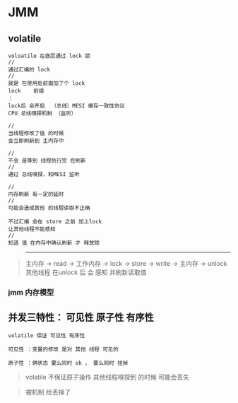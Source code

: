 


# JMM

## volatile

    voloatile 在底层通过 lock 锁
    // 
    通过汇编的 lock
    //
    就是 在使用处前面加了个 lock
    lock    前缀
    ：
    lock后 会开启  （总线）MESI 缓存一致性协议
    CPU 总线嗅探机制 （监听）
    
    // 
    当线程修改了值 的时候 
    会立即刷新到 主内存中
    
    //
    不会 是等到 线程执行完 在刷新
    //
    通过 总线嗅探，和MESI 监听
    
    //
    内存刷新 有一定的延时
    //
    可能会造成其他 的线程读取不正确
    
    不过汇编 会在 store 之前 加上lock
    让其他线程不能感知
    // 
    知道 值 在内存中确认刷新 才 释放锁
    
>------------

> 主内存 -> read -> 工作内存 -> lock -> store -> write -> 主内存 -> unlock
其他线程 在unlock 后 会 感知 并刷新读取值


### jmm 内存模型

## 并发三特性： 可见性 原子性 有序性

    volatile 保证 可见性 有序性
    
    可见性 ：变量的修改 是对 其他 线程 可见的
    
    原子性 ：俩状态 要么同时 ok ， 要么同时 挂掉
    
> volatile 不保证原子操作  其他线程嗅探到 的时候 可能会丢失

> 被机制 给丢掉了 

